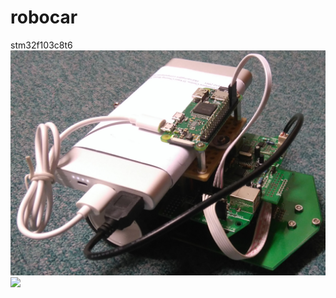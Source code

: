 # robocar
stm32f103c8t6
![image](DSC_0008.JPG)
[![](https://img.youtube.com/vi/ckLhx3viHC8/0.jpg)](https://youtu.be/ckLhx3viHC8)
